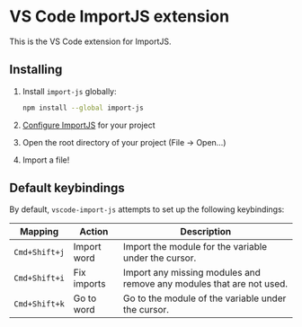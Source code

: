 # VS Code ImportJS extension

This is the VS Code extension for ImportJS.

## Installing

1. Install `import-js` globally:

    ```bash
    npm install --global import-js
    ```

2. [Configure ImportJS](https://github.com/galooshi/import-js#configuration) for your project

3. Open the root directory of your project (File -> Open…)

4. Import a file!

## Default keybindings

By default, `vscode-import-js` attempts to set up the following keybindings:

Mapping       | Action      | Description
--------------|-------------|---------------------------------------------------------------------
`Cmd+Shift+j` | Import word | Import the module for the variable under the cursor.
`Cmd+Shift+i` | Fix imports | Import any missing modules and remove any modules that are not used.
`Cmd+Shift+k` | Go to word  | Go to the module of the variable under the cursor.